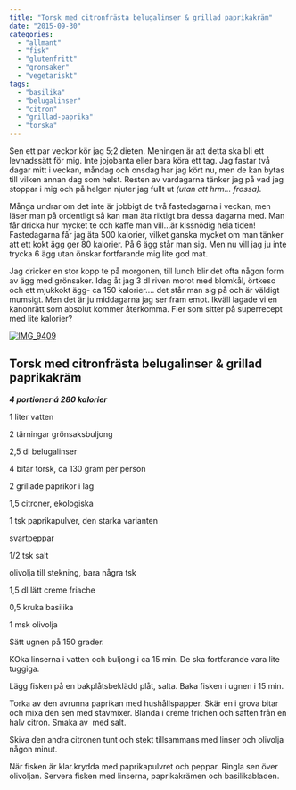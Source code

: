 ```yaml
---
title: "Torsk med citronfrästa belugalinser & grillad paprikakräm"
date: "2015-09-30"
categories: 
  - "allmant"
  - "fisk"
  - "glutenfritt"
  - "gronsaker"
  - "vegetariskt"
tags: 
  - "basilika"
  - "belugalinser"
  - "citron"
  - "grillad-paprika"
  - "torska"
---
```


Sen ett par veckor kör jag 5;2 dieten. Meningen är att detta ska bli ett levnadssätt för mig. Inte jojobanta eller bara köra ett tag. Jag fastar två dagar mitt i veckan, måndag och onsdag har jag kört nu, men de kan bytas till vilken annan dag som helst. Resten av vardagarna tänker jag på vad jag stoppar i mig och på helgen njuter jag fullt ut _(utan att hrm... frossa)._

Många undrar om det inte är jobbigt de två fastedagarna i veckan, men läser man på ordentligt så kan man äta riktigt bra dessa dagarna med. Man får dricka hur mycket te och kaffe man vill...är kissnödig hela tiden! Fastedagarna får jag äta 500 kalorier, vilket ganska mycket om man tänker att ett kokt ägg ger 80 kalorier. På 6 ägg står man sig. Men nu vill jag ju inte trycka 6 ägg utan önskar fortfarande mig lite god mat.

Jag dricker en stor kopp te på morgonen, till lunch blir det ofta någon form av ägg med grönsaker. Idag åt jag 3 dl riven morot med blomkål, örtkeso och ett mjukkokt ägg- ca 150 kalorier.... det står man sig på och är väldigt mumsigt. Men det är ju middagarna jag ser fram emot. Ikväll lagade vi en kanonrätt som absolut kommer återkomma. Fler som sitter på superrecept med lite kalorier?

[![IMG_9409](/static/img/IMG_9409-e1443647873591-1020x1360.jpg)](http://import.local/wp-content/uploads/2015/09/IMG_9409.jpg)

## Torsk med citronfrästa belugalinser & grillad paprikakräm

_**4 portioner á 280 kalorier**_

1 liter vatten

2 tärningar grönsaksbuljong

2,5 dl belugalinser

4 bitar torsk, ca 130 gram per person

2 grillade paprikor i lag

1,5 citroner, ekologiska

1 tsk paprikapulver, den starka varianten

svartpeppar

1/2 tsk salt

olivolja till stekning, bara några tsk

1,5 dl lätt creme friache

0,5 kruka basilika

1 msk olivolja

Sätt ugnen på 150 grader.

KOka linserna i vatten och buljong i ca 15 min. De ska fortfarande vara lite tuggiga.

Lägg fisken på en bakplåtsbeklädd plåt, salta. Baka fisken i ugnen i 15 min.

Torka av den avrunna paprikan med hushållspapper. Skär en i grova bitar och mixa den sen med stavmixer. Blanda i creme frichen och saften från en halv citron. Smaka av  med salt.

Skiva den andra citronen tunt och stekt tillsammans med linser och olivolja någon minut.

När fisken är klar.krydda med paprikapulvret och peppar. Ringla sen över olivoljan. Servera fisken med linserna, paprikakrämen och basilikabladen.
